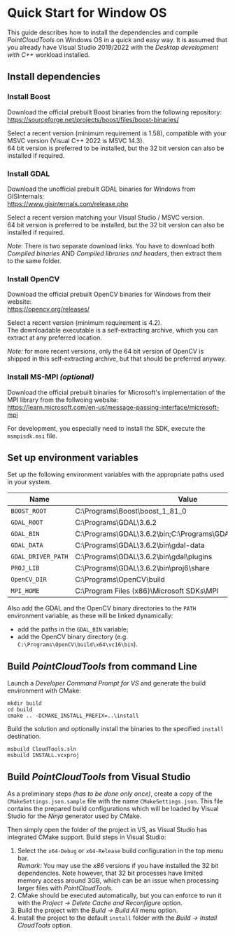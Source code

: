 # Quick Start for Window OS

This guide describes how to install the dependencies and compile *PointCloudTools* on Windows OS
in a quick and easy way. It is assumed that you already have Visual Studio 2019/2022 with the
*Desktop development with C++* workload installed.


## Install dependencies

### Install Boost

Download the official prebuilt Boost binaries from the following repository:  
https://sourceforge.net/projects/boost/files/boost-binaries/

Select a recent version (minimum requirement is 1.58), compatible with your MSVC version (Visual C++ 2022 is MSVC 14.3).  
64 bit version is preferred to be installed, but the 32 bit version can also be installed if required.

### Install GDAL

Download the unofficial prebuilt GDAL binaries for Windows from GISInternals:  
https://www.gisinternals.com/release.php

Select a recent version matching your Visual Studio / MSVC version.  
64 bit version is preferred to be installed, but the 32 bit version can also be installed if required.

*Note:* There is two separate download links. You have to download both *Compiled binaries* AND *Compiled libraries and headers*, then extract them to the same folder.

### Install OpenCV

Download the official prebuilt OpenCV binaries for Windows from their website:  
https://opencv.org/releases/

Select a recent version (minimum requirement is 4.2).  
The downloadable executable is a self-extracting archive, which you can extract at any preferred location.

*Note:* for more recent versions, only the 64 bit version of OpenCV is shipped in this self-extracting archive, but that should be preferred anyway.

### Install MS-MPI *(optional)*

Download the official prebuilt binaries for Microsoft's implementation of the MPI library  from the follwoing website:  
https://learn.microsoft.com/en-us/message-passing-interface/microsoft-mpi

For development, you especially need to install the SDK, execute the `msmpisdk.msi` file.


## Set up environment variables

Set up the following environment variables with the appropriate paths
used in your system.

| Name         | Value                  |
| ------------ | ---------------------- |
| `BOOST_ROOT` | C:\Programs\Boost\boost_1_81_0 |
| `GDAL_ROOT`  | C:\Programs\GDAL\3.6.2 |
| `GDAL_BIN`   | C:\Programs\GDAL\3.6.2\bin;C:\Programs\GDAL\3.6.2\bin\gdal\apps |
| `GDAL_DATA`  | C:\Programs\GDAL\3.6.2\bin\gdal-data |
| `GDAL_DRIVER_PATH` | C:\Programs\GDAL\3.6.2\bin\gdal\plugins |
| `PROJ_LIB`   | C:\Programs\GDAL\3.6.2\bin\proj6\share |
| `OpenCV_DIR` | C:\Programs\OpenCV\build |
| `MPI_HOME`   | C:\Program Files (x86)\Microsoft SDKs\MPI |

Also add the GDAL and the OpenCV binary directories to the `PATH` environment variable, as these will be linked dynamically:
 - add the paths in the `GDAL_BIN` variable;
 - add the OpenCV binary directory (e.g. `C:\Programs\OpenCV\build\x64\vc16\bin`).


## Build *PointCloudTools* from command Line

Launch a *Developer Command Prompt for VS* and generate the build environment with CMake:
```batch
mkdir build
cd build
cmake .. -DCMAKE_INSTALL_PREFIX=..\install
```

Build the solution and optionally install the binaries to the specified `install` destination.
```batch
msbuild CloudTools.sln
msbuild INSTALL.vcxproj
```


## Build *PointCloudTools* from Visual Studio

As a preliminary steps *(has to be done only once)*,
create a copy of the `CMakeSettings.json.sample` file with the
name `CMakeSettings.json`.
This file contains the prepared build configurations which will be loaded by Visual Studio for the *Ninja* generator used by CMake.

Then simply open the folder of the project in VS, as Visual Studio has integrated CMake support.
Build steps in Visual Studio:
 1. Select the `x64-Debug` or `x64-Release` build configuration in the top menu bar.  
*Remark:* You may use the *x86* versions if you have installed the 32 bit dependencies. Note however, that 32 bit processes have limited memory access around 3GB, which can be an issue when processing larger files with *PointCloudTools*.
 2. CMake should be executed automatically, but you can enforce to run it with the *Project -> Delete Cache and Reconfigure* option.
 3. Build the project with the *Build -> Build All* menu option.
 4. Install the project to the default `install` folder with the *Build -> Install CloudTools* option.
